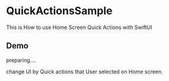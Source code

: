 # QuickActionsSample
This is How to use Home Screen Quick Actions with SwiftUI

## Demo

preparing....

change UI by Quick actions that User selected on Home screen.
